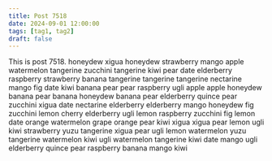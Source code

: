 ```yaml
---
title: Post 7518
date: 2024-09-01 12:00:00
tags: [tag1, tag2]
draft: false
---
```

This is post 7518.
honeydew
xigua
honeydew
strawberry
mango
apple
watermelon
tangerine
zucchini
tangerine
kiwi
pear
date
elderberry
raspberry
strawberry
banana
tangerine
tangerine
tangerine
nectarine
mango
fig
date
kiwi
banana
pear
pear
raspberry
ugli
apple
apple
honeydew
banana
pear
banana
honeydew
banana
pear
elderberry
quince
pear
zucchini
xigua
date
nectarine
elderberry
elderberry
mango
honeydew
fig
zucchini
lemon
cherry
elderberry
ugli
lemon
raspberry
zucchini
fig
lemon
date
orange
watermelon
grape
orange
pear
kiwi
xigua
xigua
pear
lemon
ugli
kiwi
strawberry
yuzu
tangerine
xigua
pear
ugli
lemon
watermelon
yuzu
tangerine
watermelon
kiwi
ugli
watermelon
tangerine
kiwi
date
mango
ugli
elderberry
quince
pear
raspberry
banana
mango
kiwi
